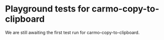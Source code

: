 # Playground tests for carmo-copy-to-clipboard
We are still awaiting the first test run for carmo-copy-to-clipboard.
